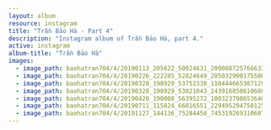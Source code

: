 ```yaml
---
layout: album
resource: instagram
title: "Trần Bảo Hà - Part 4"
description: "Instagram album of Trần Bảo Hà, part 4."
active: instagram
album-title: "Trần Bảo Hà"
images:
  - image_path: baohatran704/4/20190113_205622_50024631_2090887257666335_1725745088448805033_n.jpg
  - image_path: baohatran704/4/20190226_222205_52824649_2050329901755006_6643157359180495698_n.jpg
  - image_path: baohatran704/4/20190328_190929_53752338_1104446653071292_849656195180676641_n.jpg
  - image_path: baohatran704/4/20190328_190929_53821043_2439168506106086_8244535560120509458_n.jpg
  - image_path: baohatran704/4/20190420_190008_56395272_1003237986536400_2606422566229498238_n.jpg
  - image_path: baohatran704/4/20190711_115824_66816551_2294952947501259_5115582893708157632_n.jpg
  - image_path: baohatran704/4/20191127_144136_75284456_745319269310607_2783679523508300162_n.jpg
---
```

